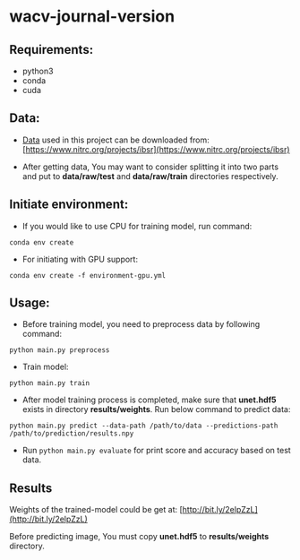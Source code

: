 # wacv-journal-version

## Requirements:
- python3
- conda
- cuda

## Data:
- [Data](https://www.nitrc.org/projects/ibsr) used in this project can be downloaded from:
[https://www.nitrc.org/projects/ibsr](https://www.nitrc.org/projects/ibsr)

- After getting data, You may want to consider splitting it into two parts and put to **data/raw/test** and
  **data/raw/train** directories respectively.

## Initiate environment:
- If you would like to use CPU for training model, run command:
```
conda env create
```
- For initiating with GPU support:
```
conda env create -f environment-gpu.yml
```

## Usage:
- Before training model, you need to preprocess data by following command:
```
python main.py preprocess
```

- Train model:
```
python main.py train
```

- After model training process is completed, make sure that **unet.hdf5** exists in directory **results/weights**. Run below
  command to predict data:
```
python main.py predict --data-path /path/to/data --predictions-path /path/to/prediction/results.npy
```

- Run `python main.py evaluate` for print score and accuracy based on test data.

## Results
Weights of the trained-model could be get at: [http://bit.ly/2elpZzL](http://bit.ly/2elpZzL)

Before predicting image, You must copy **unet.hdf5** to **results/weights** directory.
